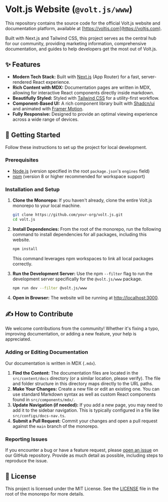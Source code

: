 # Volt.js Website (`@volt.js/www`)

This repository contains the source code for the official Volt.js website and documentation platform, available at [https://voltjs.com](https://voltjs.com).

Built with Next.js and Tailwind CSS, this project serves as the central hub for our community, providing marketing information, comprehensive documentation, and guides to help developers get the most out of Volt.js.

## ✨ Features

-   **Modern Tech Stack:** Built with [Next.js](https://nextjs.org/) (App Router) for a fast, server-rendered React experience.
-   **Rich Content with MDX:** Documentation pages are written in MDX, allowing for interactive React components directly inside markdown.
-   **Beautifully Styled:** Styled with [Tailwind CSS](https://tailwindcss.com/) for a utility-first workflow.
-   **Component-Based UI:** A rich component library built with [Shadcn/ui](https://ui.shadcn.com/) and animated with [Framer Motion](https://www.framer.com/motion/).
-   **Fully Responsive:** Designed to provide an optimal viewing experience across a wide range of devices.

## 🚀 Getting Started

Follow these instructions to set up the project for local development.

### Prerequisites

-   [Node.js](https.md.js.org/) (version specified in the root `package.json`'s `engines` field)
-   [npm](https://www.npmjs.com/) (version 8 or higher recommended for workspace support)

### Installation and Setup

1.  **Clone the Monorepo:**
    If you haven't already, clone the entire Volt.js monorepo to your local machine.
    ```bash
    git clone https://github.com/your-org/volt.js.git
    cd volt.js
    ```

2.  **Install Dependencies:**
    From the root of the monorepo, run the following command to install dependencies for all packages, including this website.
    ```bash
    npm install
    ```
    This command leverages npm workspaces to link all local packages correctly.

3.  **Run the Development Server:**
    Use the npm `--filter` flag to run the development server specifically for the `@volt.js/www` package.
    ```bash
    npm run dev --filter @volt.js/www
    ```

4.  **Open in Browser:**
    The website will be running at [http://localhost:3000](http://localhost:3000).

## ✍️ How to Contribute

We welcome contributions from the community! Whether it's fixing a typo, improving documentation, or adding a new feature, your help is appreciated.

### Adding or Editing Documentation

Our documentation is written in MDX (`.mdx`).

1.  **Find the Content:** The documentation files are located in the `src/content/docs` directory (or a similar location, please verify). The file and folder structure in this directory maps directly to the URL paths.
2.  **Make Your Changes:** Create a new file or edit an existing one. You can use standard Markdown syntax as well as custom React components found in `src/components/mdx/`.
3.  **Update Navigation (if needed):** If you add a new page, you may need to add it to the sidebar navigation. This is typically configured in a file like `src/configs/docs-nav.ts`.
4.  **Submit a Pull Request:** Commit your changes and open a pull request against the `main` branch of the monorepo.

### Reporting Issues

If you encounter a bug or have a feature request, please [open an issue](https://github.com/Volt-js/volt.js/issues) on our GitHub repository. Provide as much detail as possible, including steps to reproduce the issue.

## 📜 License

This project is licensed under the MIT License. See the [LICENSE](../../LICENSE) file in the root of the monorepo for more details.
